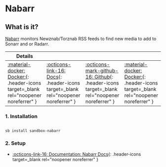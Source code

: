 # Nabarr

## What is it?

[Nabarr](https://github.com/l3uddz/nabarr) monitors Newznab/Torznab RSS feeds to find new media to add to Sonarr and or Radarr.

| Details     |             |             |             |
|-------------|-------------|-------------|-------------|
| [:material-docker: Docker:](https://github.com/l3uddz/nabarr){: .header-icons target=_blank rel="noopener noreferrer" } | [:octicons-link-16: Docs](https://github.com/l3uddz/nabarr){: .header-icons target=_blank rel="noopener noreferrer" } | [:octicons-mark-github-16: Github](https://github.com/l3uddz/nabarr){: .header-icons target=_blank rel="noopener noreferrer" } | [:material-docker: Docker:](https://hub.docker.com/r/cloudb0x/nabarr){: .header-icons target=_blank rel="noopener noreferrer" } |

### 1. Installation

``` shell

sb install sandbox-nabarr

```

### 2. Setup

- [:octicons-link-16: Documentation: Nabarr Docs](https://github.com/l3uddz/nabarr){: .header-icons target=_blank rel="noopener noreferrer" }

